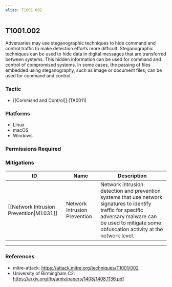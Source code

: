 ```yaml
---
alias: T1001.002
---
```


## T1001.002

Adversaries may use steganographic techniques to hide command and control traffic to make detection efforts more difficult. Steganographic techniques can be used to hide data in digital messages that are transferred between systems. This hidden information can be used for command and control of compromised systems. In some cases, the passing of files embedded using steganography, such as image or document files, can be used for command and control. 


### Tactic
- [[Command and Control]] (TA0011)

### Platforms
- Linux
- macOS
- Windows

### Permissions Required

### Mitigations

| ID | Name | Description |
| --- | --- | --- |
| [[Network Intrusion Prevention\|M1031]] | Network Intrusion Prevention | Network intrusion detection and prevention systems that use network signatures to identify traffic for specific adversary malware can be used to mitigate some obfuscation activity at the network level.  |


---
### References

- mitre-attack: https://attack.mitre.org/techniques/T1001/002
- University of Birmingham C2: https://arxiv.org/ftp/arxiv/papers/1408/1408.1136.pdf
